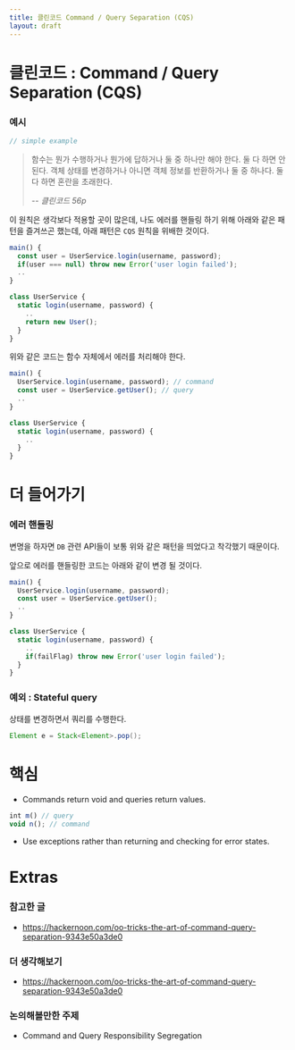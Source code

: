 ```yaml
---
title: 클린코드 Command / Query Separation (CQS)
layout: draft
---
```


# 클린코드 : Command / Query Separation (CQS)

### 예시

```js
// simple example
```

> 함수는 뭔가 수행하거나 뭔가에 답하거나 둘 중 하나만 해야 한다. 둘 다 하면 안된다. 객체 상태를 변경하거나 아니면 객체 정보를 반환하거나 둘 중 하나다. 둘 다 하면 혼란을 초래한다.
>
> -- <cite>클린코드 56p</cite>

이 원칙은 생각보다 적용할 곳이 많은데, 나도 에러를 핸들링 하기 위해 아래와 같은 패턴을 즐겨쓰곤 했는데, 아래 패턴은 `CQS` 원칙을 위배한 것이다.

```js
main() {
  const user = UserService.login(username, password);
  if(user === null) throw new Error('user login failed');
  ..
}

class UserService {
  static login(username, password) {
    ..
    return new User();
  }
}
```

위와 같은 코드는 함수 자체에서 에러를 처리해야 한다.

```js
main() {
  UserService.login(username, password); // command
  const user = UserService.getUser(); // query
  ..
}

class UserService {
  static login(username, password) {
    ..
  }
}
```

# 더 들어가기

### 에러 핸들링

변명을 하자면 `DB` 관련 API들이 보통 위와 같은 패턴을 띄었다고 착각했기 때문이다.

앞으로 에러를 핸들링한 코드는 아래와 같이 변경 될 것이다.

```js
main() {
  UserService.login(username, password);
  const user = UserService.getUser();
  ..
}

class UserService {
  static login(username, password) {
    ..
    if(failFlag) throw new Error('user login failed');
  }
}
```

### 예외 : Stateful query

상태를 변경하면서 쿼리를 수행한다.

```java
Element e = Stack<Element>.pop();
```

# 핵심

- Commands return void and queries return values.

```js
int m() // query
void n(); // command
```

- Use exceptions rather than returning and checking for error states.

# Extras

### 참고한 글

- https://hackernoon.com/oo-tricks-the-art-of-command-query-separation-9343e50a3de0

### 더 생각해보기

- https://hackernoon.com/oo-tricks-the-art-of-command-query-separation-9343e50a3de0

### 논의해볼만한 주제

- Command and Query Responsibility Segregation
